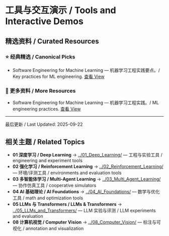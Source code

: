 # 工具与交互演示 / Tools and Interactive Demos

## 精选资料 / Curated Resources

### ⭐ 经典精选 / Canonical Picks

- Software Engineering for Machine Learning — 机器学习工程实践要点。/ Key practices for ML engineering. [查看 View](../_library/Software_Engineering_for_Machine_Learning.pdf)

### 📄 更多资料 / More Resources

- Software Engineering for Machine Learning — 机器学习工程实践。/ ML engineering practices. [查看 View](../_library/Software_Engineering_for_Machine_Learning.pdf)

---

最后更新 / Last Updated: 2025-09-22

## 相关主题 / Related Topics

- **01 深度学习 / Deep Learning** → [../01_Deep_Learning/](../01_Deep_Learning/) — 工程与实验工具 / engineering and experiment tools
- **02 强化学习 / Reinforcement Learning** → [../02_Reinforcement_Learning/](../02_Reinforcement_Learning/) — 环境/评测工具 / environments and evaluation tools
- **03 多智能体学习 / Multi-Agent Learning** → [../03_Multi_Agent_Learning/](../03_Multi_Agent_Learning/) — 协作仿真工具 / cooperative simulators
- **04 AI 基础理论 / AI Foundations** → [../04_AI_Foundations/](../04_AI_Foundations/) — 数学与优化工具 / math and optimization tools
- **05 LLMs 与 Transformers / LLMs & Transformers** → [../05_LLMs_and_Transformers/](../05_LLMs_and_Transformers/) — LLM 实验与评测 / LLM experiments and evaluation
- **08 计算机视觉 / Computer Vision** → [../08_Computer_Vision/](../08_Computer_Vision/) — 标注与可视化 / annotation and visualization
